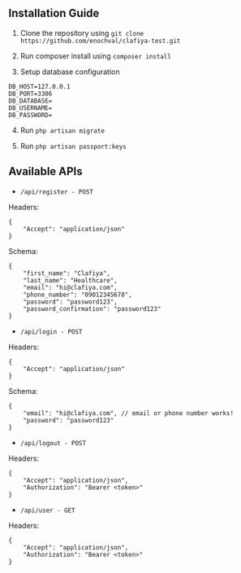 ## Installation Guide

1. Clone the repository using ``git clone https://github.com/enochval/clafiya-test.git``


2. Run composer install using ``composer install``


3. Setup database configuration

```
DB_HOST=127.0.0.1
DB_PORT=3306
DB_DATABASE=
DB_USERNAME=
DB_PASSWORD=
```

4. Run ``php artisan migrate``


5. Run ``php artisan passport:keys``


## Available APIs

- ``/api/register - POST``

Headers:

```
{
    "Accept": "application/json"
}
```

Schema:
```
{
    "first_name": "Clafiya",
    "last_name": "Healthcare",
    "email": "hi@clafiya.com",
    "phone_number": "09012345678",
    "password": "password123",
    "password_confirmation": "password123"
}
```


- ``/api/login - POST``

Headers:

```
{
    "Accept": "application/json"
}
```

Schema:
```
{
    "email": "hi@clafiya.com", // email or phone number works!
    "password": "password123"
}
```


- ``/api/logout - POST``

Headers:

```
{
    "Accept": "application/json",
    "Authorization": "Bearer <token>"
}
```




- ``/api/user - GET``

Headers:

```
{
    "Accept": "application/json",
    "Authorization": "Bearer <token>"
}
```



